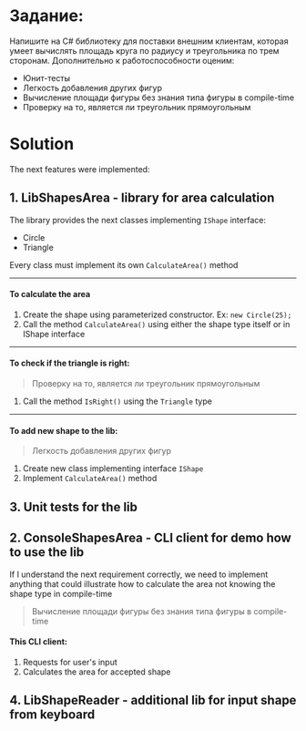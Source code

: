 # Задание:

Напишите на C# библиотеку для поставки внешним клиентам, которая умеет вычислять площадь круга по радиусу и треугольника по трем сторонам. Дополнительно к работоспособности оценим:
- Юнит-тесты
- Легкость добавления других фигур
- Вычисление площади фигуры без знания типа фигуры в compile-time
- Проверку на то, является ли треугольник прямоугольным


# Solution
The next features were implemented:
## 1. LibShapesArea - library for area calculation
The library provides the next classes implementing ```IShape``` interface:
- Circle
- Triangle

Every class must implement its own ```CalculateArea()``` method

---
#### To calculate the area
1. Create the shape using parameterized constructor. Ex: ```new Circle(25);```
2. Call the method ```CalculateArea()``` using either the shape type itself or in IShape interface

---
#### To check if the triangle is right:
>Проверку на то, является ли треугольник прямоугольным
1. Call the method ```IsRight()``` using the ```Triangle``` type

---
#### To add new shape to the lib:
> Легкость добавления других фигур
1. Create new class implementing interface ```IShape```
2. Implement ```CalculateArea()``` method

## 3. Unit tests for the lib

## 2. ConsoleShapesArea - CLI client for demo how to use the lib
If I understand the next requirement correctly, we need to implement anything that could illustrate how to calculate the area not knowing the shape type in compile-time
> Вычисление площади фигуры без знания типа фигуры в compile-time

#### This CLI client:
1. Requests for user's input
2. Calculates the area for accepted shape

## 4. LibShapeReader - additional lib for input shape from keyboard